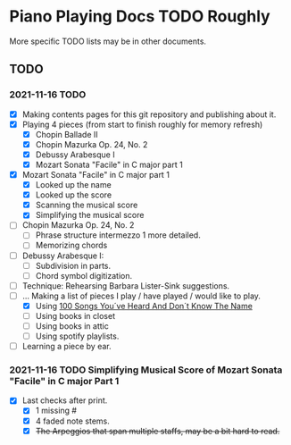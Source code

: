 Piano Playing Docs TODO Roughly
===============================

More specific TODO lists may be in other documents.

TODO
----

### 2021-11-16 TODO

- [x] Making contents pages for this git repository and publishing about it.
- [x] Playing 4 pieces (from start to finish roughly for memory refresh)
    - [x] Chopin Ballade II
    - [x] Chopin Mazurka Op. 24, No. 2
    - [x] Debussy Arabesque I
    - [x] Mozart Sonata "Facile" in C major part 1
- [x] Mozart Sonata "Facile" in C major part 1
    - [x] Looked up the name
    - [x] Looked up the score
    - [x] Scanning the musical score
    - [x] Simplifying the musical score
- [ ] Chopin Mazurka Op. 24, No. 2
    - [ ] Phrase structure intermezzo 1 more detailed.
    - [ ] Memorizing chords
- [ ] Debussy Arabesque I: 
    - [ ] Subdivision in parts.
    - [ ] Chord symbol digitization.
- [ ] Technique: Rehearsing Barbara Lister-Sink suggestions.
- [ ] ... Making a list of pieces I play / have played / would like to play.
    - [x] Using [100 Songs You´ve Heard And Don´t Know The Name](https://www.youtube.com/watch?v=PCx8Xcm9l7U&t=1099s)
    - [ ] Using books in closet
    - [ ] Using books in attic
    - [ ] Using spotify playlists.
- [ ] Learning a piece by ear.

### 2021-11-16 TODO Simplifying Musical Score of Mozart Sonata "Facile" in C major Part 1

- [x] Last checks after print.
    - [x] 1 missing #
    - [x] 4 faded note stems.
    - [x] ~~The Arpeggios that span multiple staffs, may be a bit hard to read.~~
